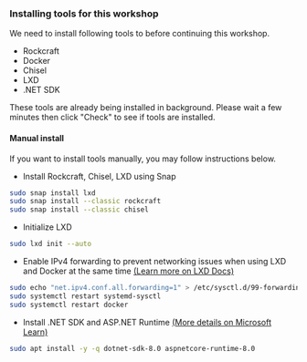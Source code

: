 ### Installing tools for this workshop

We need to install following tools to before continuing this workshop.

- Rockcraft
- Docker
- Chisel
- LXD
- .NET SDK

These tools are already being installed in background. Please wait a few minutes then click "Check" to see if tools are installed.

#### Manual install

If you want to install tools manually, you may follow instructions below.

- Install Rockcraft, Chisel, LXD using Snap

```bash
sudo snap install lxd
sudo snap install --classic rockcraft
sudo snap install --classic chisel
```

- Initialize LXD

```bash
sudo lxd init --auto
```

- Enable IPv4 forwarding to prevent networking issues when using LXD and Docker at the same time [(Learn more on LXD Docs)](https://documentation.ubuntu.com/lxd/en/latest/howto/network_bridge_firewalld/#prevent-connectivity-issues-with-lxd-and-docker)

```bash
sudo echo "net.ipv4.conf.all.forwarding=1" > /etc/sysctl.d/99-forwarding.conf
sudo systemctl restart systemd-sysctl
sudo systemctl restart docker
```

- Install .NET SDK and ASP.NET Runtime [(More details on Microsoft Learn)](https://learn.microsoft.com/en-us/dotnet/core/install/linux-ubuntu-install?tabs=dotnet8&pivots=os-linux-ubuntu-2404)

```bash
sudo apt install -y -q dotnet-sdk-8.0 aspnetcore-runtime-8.0
```